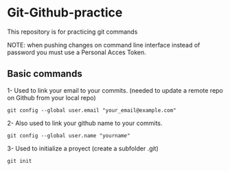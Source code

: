 # Git-Github-practice
This repository is for practicing git commands

NOTE: when pushing changes on command line interface instead of password you must use a Personal Acces Token.

## Basic commands
1- Used to link your email to your commits. (needed to update a remote repo on Github from your local repo)
```
git config --global user.email "your_email@example.com"
```
2- Also used to link your github name to your commits.
```
git config --global user.name "yourname"
```
3- Used to initialize a proyect (create a subfolder .git)
```
git init
```
